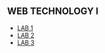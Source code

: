## WEB TECHNOLOGY I

- [LAB 1](/Third_Semester/Web-Technology-I/LabReport1/)
- [LAB 2](/Third_Semester/Web-Technology-I/LabReport2/)
- [LAB 3](/Third_Semester/Web-Technology-I/LabReport3/)